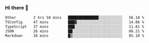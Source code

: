 ### Hi there 👋

<!--
**WShiBin/WShiBin** is a ✨ _special_ ✨ repository because its `README.md` (this file) appears on your GitHub profile.

Here are some ideas to get you started:

- 🔭 I’m currently working on ...
- 🌱 I’m currently learning ...
- 👯 I’m looking to collaborate on ...
- 🤔 I’m looking for help with ...
- 💬 Ask me about ...
- 📫 How to reach me: ...
- 😄 Pronouns: ...
- ⚡ Fun fact: ...
-->

<!--START_SECTION:waka-->

```txt
Other        2 hrs 58 mins   ██████████████░░░░░░░░░░░   56.18 %
TSConfig     47 mins         ███▓░░░░░░░░░░░░░░░░░░░░░   14.86 %
TypeScript   37 mins         ███░░░░░░░░░░░░░░░░░░░░░░   11.81 %
JSON         26 mins         ██░░░░░░░░░░░░░░░░░░░░░░░   08.21 %
Markdown     16 mins         █▒░░░░░░░░░░░░░░░░░░░░░░░   05.10 %
```

<!--END_SECTION:waka-->
